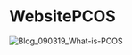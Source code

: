 # WebsitePCOS
![Blog_090319_What-is-PCOS](https://github.com/Ard313/WebsitePCOS/assets/122507060/997730c0-1228-475a-b893-9b378f76f951)

